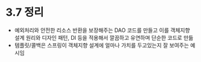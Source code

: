 # 3.7 정리

- 예외처리와 안전한 리소스 반환을 보장해주는 DAO 코드를 만들고 이를 객체지향 설계 원리와 디자인 패턴, DI 등을 적용해서 깔끔하고 유연하며 단순한 코드로 만듦
- 템플릿/콜백은 스프링이 객체지향 설계에 얼마나 가치를 두고있는지 잘 보여주는 예시임